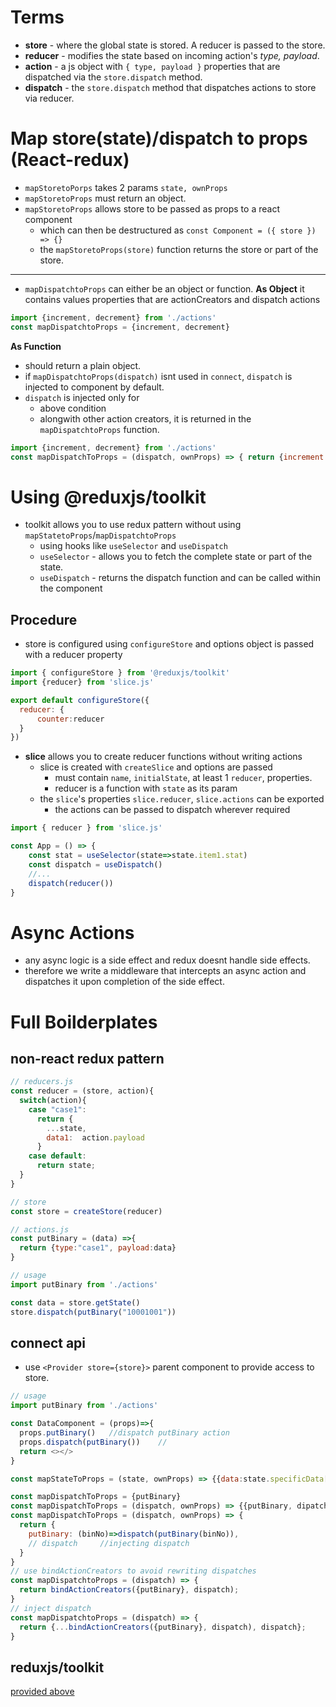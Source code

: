 # Terms
- **store** - where the global state is stored. A reducer is passed to the store.
- **reducer** - modifies the state based on incoming action's *type, payload*.
- **action** - a js object with `{ type, payload }` properties that are dispatched via the `store.dispatch` method.
- **dispatch** - the `store.dispatch` method that dispatches actions to store via reducer.


# Map store(state)/dispatch to props (React-redux)
- `mapStoretoPorps` takes 2 params `state, ownProps`
- `mapStoretoProps` must return an object.
- `mapStoretoProps` allows store to be passed as props to a react component
  - which can then be destructured as `const Component = ({ store }) => {}`
  - the `mapStoretoProps(store)` function returns the store or part of the store.
---
- `mapDispatchtoProps` can either be an object or function.
**As Object**
it contains values properties that are actionCreators and dispatch actions
```js
import {increment, decrement} from './actions'
const mapDispatchtoProps = {increment, decrement}
```
**As Function**
- should return a plain object.
- if `mapDispatchtoProps(dispatch)` isnt used in `connect`, `dispatch` is injected to component by default.
- `dispatch` is injected only for 
  - above condition
  - alongwith other action creators, it is returned in the `mapDispatchtoProps` function. 
```js
import {increment, decrement} from './actions'
const mapDispatchToProps = (dispatch, ownProps) => { return {increment:(data)=>dispatch(increment(data))}}
```
# Using @reduxjs/toolkit
- toolkit allows you to use redux pattern without using `mapStatetoProps`/`mapDispatchtoProps`
  - using hooks like `useSelector` and `useDispatch`
  - `useSelector` - allows you to fetch the complete state or part of the state.
  - `useDispatch` - returns the dispatch function and can be called within the component

## Procedure
- store is configured using `configureStore` and options object is passed with a reducer property
```js
import { configureStore } from '@reduxjs/toolkit'
import {reducer} from 'slice.js'

export default configureStore({
  reducer: {
      counter:reducer
  }
})
```
- **slice** allows you to create reducer functions without writing actions
  - slice is created with `createSlice` and options are passed
    - must contain `name`, `initialState`, at least 1 `reducer`, properties.
    - reducer is a function with `state` as its param
  - the `slice`'s properties `slice.reducer`, `slice.actions` can be exported
    - the actions can be passed to dispatch wherever required
```js
import { reducer } from 'slice.js'

const App = () => {
    const stat = useSelector(state=>state.item1.stat)
    const dispatch = useDispatch()
    //...
    dispatch(reducer())
}
```

# Async Actions
- any async logic is a side effect and redux doesnt handle side effects.
- therefore we write a middleware that intercepts an async action and dispatches it upon completion of the side effect.
# Full Boilderplates
## non-react redux pattern
```js
// reducers.js
const reducer = (store, action){
  switch(action){
    case "case1": 
      return {
        ...state,
        data1:  action.payload
      }
    case default:
      return state;
  }
}
```
```js
// store
const store = createStore(reducer)
```
```js
// actions.js
const putBinary = (data) =>{
  return {type:"case1", payload:data}
}
```
```js
// usage
import putBinary from './actions'

const data = store.getState()
store.dispatch(putBinary("10001001"))
``` 
## connect api
- use `<Provider store={store}>` parent component to provide access to store.
```js
// usage
import putBinary from './actions'

const DataComponent = (props)=>{
  props.putBinary()   //dispatch putBinary action
  props.dispatch(putBinary())    //
  return <></>
}

const mapStateToProps = (state, ownProps) => {{data:state.specificData[ownProps.id]}}

const mapDispatchToProps = {putBinary}
const mapDispatchToProps = (dispatch, ownProps) => {{putBinary, dipatch}}
const mapDispatchToProps = (dispatch, ownProps) => {
  return { 
    putBinary: (binNo)=>dispatch(putBinary(binNo)),
    // dispatch     //injecting dispatch
  }
}
// use bindActionCreators to avoid rewriting dispatches
const mapDispatchtoProps = (dispatch) => {
  return bindActionCreators({putBinary}, dispatch);
}
// inject dispatch
const mapDispatchtoProps = (dispatch) => {
  return {...bindActionCreators({putBinary}, dispatch), dispatch};
}
```

## reduxjs/toolkit
[provided above](#procedure)
